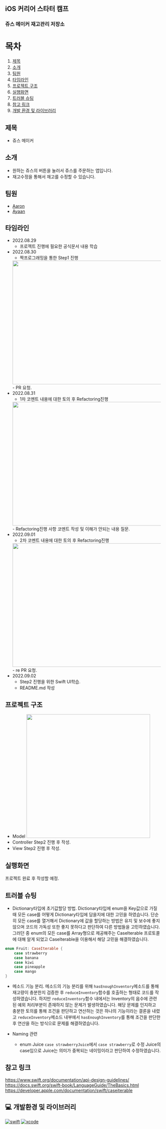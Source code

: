 ## iOS 커리어 스타터 캠프

### 쥬스 메이커 재고관리 저장소

# 목차

1. [제목](#제목)
2. [소개](#소개)
3. [팀원](#팀원)
4. [타임라인](#타임라인)
5. [프로젝트 구조](#프로젝트-구조)
6. [실행화면](#실행화면)
7. [트러블 슈팅](#트러블-슈팅)
8. [참고 링크](#참고-링크)
9. [개발 환경 및 라이브러리](#💻-개발환경-및-라이브러리)

## 제목
- 쥬스 메이커

## 소개
- 원하는 쥬스의 버튼을 눌러서 쥬스를 주문하는 앱입니다.
- 재고수정을 통해서 재고를 수정할 수 있습니다.

## 팀원
- [Aaron](https://github.com/Hashswim)
- [Ayaan](https://github.com/oneStar92)

## 타임라인
- 2022.08.29
    - 프로젝트 진행에 필요한 공식문서 내용 학습
- 2022.08.30
    - 짝프로그래밍을 통한 Step1 진행
    <img src="https://i.imgur.com/9mrQRbz.jpg" width="800" height="400"/>
    - PR 요청.
- 2022.08.31
    - 1차 코멘트 내용에 대한 토의 후 Refactoring진행
    <img src="https://i.imgur.com/DIszdSa.png" width="800" height="400"/>
    - Refactoring진행 사항 코멘트 작성 및 이해가 안되는 내용 질문.
- 2022.09.01
    - 2차 코멘트 내용에 대한 토의 후 Refactoring진행
    <img src="https://i.imgur.com/9mrQRbz.jpg" width="800" height="400"/>
    - re PR 요청.
- 2022.09.02
    - Step2 진행을 위한 Swift UI학습.
    - README.md 작성

## 프로젝트 구조
- Model
    <img src="https://i.imgur.com/JA6ljkH.png" width="400" height="400"/>
- Controller
 Step2 진행 후 작성.
- View
 Step2 진행 후 작성.
 
## 실행화면
 프로젝트 완료 후 작성할 예정.
 
## 트러블 슈팅
- Dictionary타입에 초기값할당 방법.
 Dictionary타입에 enum을 Key값으로 가질때 모든 case를 어떻게 Dictionary타입에 담을지에 대한 고민을 하였습니다.
 단순히 모든 case를 열거해서 Dictionary에 값을 할당하는 방법은 유지 및 보수에 좋지 않으며 코드의 가독성 또한 좋지 못하다고 판단하여 다른 방법들을 고민하였습니다.
 그러던 중 enum의 모든 case를 Array형으로 제공해주는 CaseIterable 프로토콜에 대해 알게 되었고 CaseIterable을 이용해서 해당 고민을 해결하였습니다.
```swift
enum Fruit: CaseIterable {
    case strawberry
    case banana
    case kiwi
    case pineapple
    case mango
}
```

- 메소드 기능 분리.
 메소드의 기능 분리를 위해 `hasEnoughInventory`메소드를 통해 재고량이 충분한지 검증한 후 `reduceInventory`함수를 호출하는 형태로 코드를 작성하였습니다.
 하지만 `reduceInventory`함수 내에서는 Inventory의 음수에 관련된 예외 처리부분이 존재하지 않는 문제가 발생하였습니다.
 해당 문제를 인지하고 충분한 토의를 통해 조건을 판단하고 연산하는 것은 하나의 기능이라는 결론을 내렸고 `reduceInventory`메소드 내부에서 `hasEnoughInventory`를 통해 조건을 판단한 후 연산을 하는 방식으로 문제를 해결하였습니다.
 
- Naming 관련
    - enum Juice `case strawberryJuice`에서 `case strawberry`로 수정
    Juice의 case임으로 Juice는 의미가 중복되는 네이밍이라고 판단하여 수정하였습니다.

## 참고 링크
https://www.swift.org/documentation/api-design-guidelines/
https://docs.swift.org/swift-book/LanguageGuide/TheBasics.html
https://developer.apple.com/documentation/swift/caseiterable

## 💻 개발환경 및 라이브러리

[![swift](https://img.shields.io/badge/swift-5.6-orange)]()
[![xcode](https://img.shields.io/badge/Xcode-13.4.1-blue)]()

